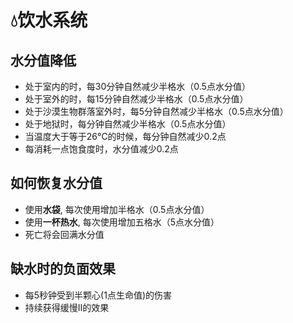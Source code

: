 # 💧饮水系统

## 水分值降低

* 处于室内的时，每30分钟自然减少半格水（0.5点水分值）
* 处于室外的时，每15分钟自然减少半格水（0.5点水分值）
* 处于沙漠生物群落室外时，每5分钟自然减少半格水（0.5点水分值）
* 处于地狱时，每分钟自然减少半格水（0.5点水分值）
* 当温度大于等于26°C的时候，每分钟自然减少0.2点
* 每消耗一点饱食度时，水分值减少0.2点

## 如何恢复水分值

* 使用**水袋**, 每次使用增加半格水（0.5点水分值）
* 使用**一杯热水**, 每次使用增加五格水（5点水分值）
* 死亡将会回满水分值

## 缺水时的负面效果

* 每5秒钟受到半颗心(1点生命值)的伤害
* 持续获得缓慢Ⅱ的效果

